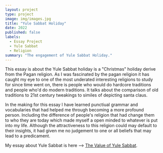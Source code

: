 ```yaml
---
layout: project
type: project
image: img/images.jpg
title: "Yule Sabbat Holiday"
date: 2022
published: false
labels:
  - Essay Project 
  - Yule Sabbat
  - Religion
summary: "The engagement of Yule Sabbat Holiday."
---
```



This essay is about the Yule Sabbat holiday is a "Christmas" holiday derive from the Pagan religion. As I was fascinated by the pagan religion it has caught my eye to one of the most underated interesting religions to study for since time went on, there is people who would do hardcore traditions and people who'd do modern traditions. It talks about the comparison of old traditions to 21st century tweakings to similes of depicting santa claus.

In the making for this essay I have learned punctiual grammar and vocabularies that had helped me through becoming a more profound person. Including the difference of people's religion that had change them to who they are today which made myself a open minded to whatever is put into my life. Although the attractiveness to this religion could may default to their insights, it had given me no judgement to one or all beliefs that may lead to a predicament.


My essay about Yule Sabbat is here --> [The Value of Yule Sabbat](https://docs.google.com/document/d/1yc_cxn9zLIaPFtv64bcfWmfjpgk_rUt0kDxXBxFuYLc/edit?usp=sharing).
